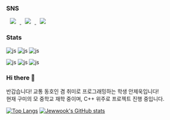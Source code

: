 ### SNS
<a href="https://www.instagram.com/gm.st_ghost/">
    <img 
        src="http://img.shields.io/badge/-gm.st_ghost-black?style=flat&logo=Instagram&link=https://www.instagram.com/gm.st_ghost/"
        style="height : auto; margin-left : 10px; margin-right : 10px;"/>
</a>
<a href="https://www.youtube.com/@%EC%A4%91%EC%95%99%EC%84%A0_%EC%9E%91%EB%B3%84_%EC%9C%84%EC%9B%90%ED%9A%8C">
    <img 
        src="http://img.shields.io/badge/-중앙선 작별 위원회-red?style=flat&logo=Youtube&link=https://www.youtube.com/@%EC%A4%91%EC%95%99%EC%84%A0_%EC%9E%91%EB%B3%84_%EC%9C%84%EC%9B%90%ED%9A%8C"
        style="height : auto; margin-left : 10px; margin-right : 10px;"/>
</a>
<a href="https://www.youtube.com/@%EA%B5%AC%EB%AF%B8%EC%97%AD%EC%A7%80%EB%B0%95%EB%A0%B9">
    <img 
        src="http://img.shields.io/badge/-구미역지박령-red?style=flat&logo=Youtube&link=https://www.youtube.com/@%EA%B5%AC%EB%AF%B8%EC%97%AD%EC%A7%80%EB%B0%95%EB%A0%B9"
        style="height : auto; margin-left : 10px; margin-right : 10px;"/>
</a>


### Stats
![js](https://img.shields.io/badge/C%2B%2B-00599C?style=for-the-badge&logo=c%2B%2B&logoColor=white) 
![js](https://img.shields.io/badge/Arduino_IDE-00979D?style=for-the-badge&logo=arduino&logoColor=white)
![js](https://img.shields.io/badge/Python-3776AB?style=for-the-badge&logo=python&logoColor=white)

![js](https://img.shields.io/badge/Adobe%20Lightroom-31A8FF?style=for-the-badge&logo=Adobe%20Lightroom&logoColor=white)
![js](https://img.shields.io/badge/Adobe%20Photoshop-31A8FF?style=for-the-badge&logo=Adobe%20Photoshop&logoColor=black)
![js](https://img.shields.io/badge/Adobe%20Illustrator-FF9A00?style=for-the-badge&logo=adobe%20illustrator&logoColor=white)

### Hi there 👋

반갑습니다!
교통 동호인 겸 취미로 프로그래밍하는 학생 안제욱입니다!  
현재 구미의 모 중학교 재학 중이며, C++ 위주로 프로젝트 진행 중입니다.  

[![Top Langs](https://github-readme-stats.vercel.app/api/top-langs/?username=lukas0409)](https://github.com/anuraghazra/github-readme-stats)
[![Jewwook's GitHub stats](https://github-readme-stats.vercel.app/api?username=lukas0409)](https://github.com/anuraghazra/github-readme-stats)

